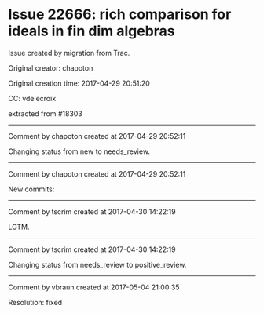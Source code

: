 # Issue 22666: rich comparison for ideals in fin dim algebras

Issue created by migration from Trac.

Original creator: chapoton

Original creation time: 2017-04-29 20:51:20

CC:  vdelecroix

extracted from #18303


---

Comment by chapoton created at 2017-04-29 20:52:11

Changing status from new to needs_review.


---

Comment by chapoton created at 2017-04-29 20:52:11

New commits:


---

Comment by tscrim created at 2017-04-30 14:22:19

LGTM.


---

Comment by tscrim created at 2017-04-30 14:22:19

Changing status from needs_review to positive_review.


---

Comment by vbraun created at 2017-05-04 21:00:35

Resolution: fixed
